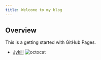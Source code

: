 ```yaml
---
title: Welcome to my blog
---
```


## Overview

This is a getting started with GitHub Pages.

- [Jykill](https://jekyllrb.com/)
![octocat](https://jekyllrb.com/img/octojekyll.png)

